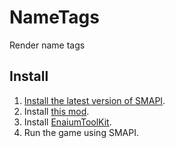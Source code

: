 ﻿# NameTags
Render name tags
## Install
1. [Install the latest version of SMAPI](https://smapi.io/).
2. Install [this mod](https://www.curseforge.com/stardewvalley/mods/nametags).
3. Install [EnaiumToolKit](https://www.curseforge.com/stardewvalley/mods/enaiumtoolkit).
4. Run the game using SMAPI.